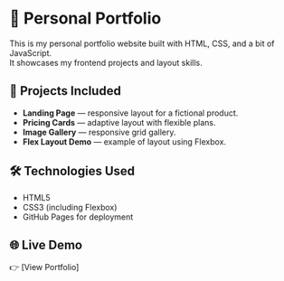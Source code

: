 # 💼 Personal Portfolio

This is my personal portfolio website built with HTML, CSS, and a bit of JavaScript.  
It showcases my frontend projects and layout skills.

## 🔗 Projects Included

- **Landing Page** — responsive layout for a fictional product.
- **Pricing Cards** — adaptive layout with flexible plans.
- **Image Gallery** — responsive grid gallery.
- **Flex Layout Demo** — example of layout using Flexbox.

## 🛠️ Technologies Used

- HTML5
- CSS3 (including Flexbox)
- GitHub Pages for deployment

## 🌐 Live Demo

👉 [View Portfolio]
